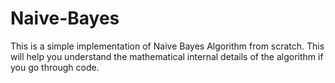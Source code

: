 # Naive-Bayes
This is a simple implementation of Naive Bayes Algorithm from scratch.
This will help you understand the mathematical internal details of the algorithm if you go through code.
